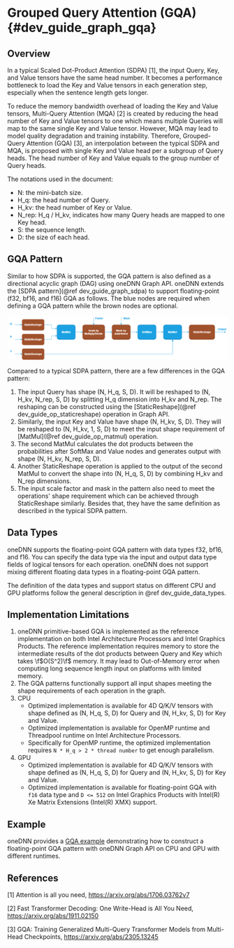 Grouped Query Attention (GQA) {#dev_guide_graph_gqa}
====================================================

## Overview

In a typical Scaled Dot-Product Attention (SDPA) [1], the input Query, Key, and
Value tensors have the same head number. It becomes a performance bottleneck to
load the Key and Value tensors in each generation step, especially when the
sentence length gets longer.

To reduce the memory bandwidth overhead of loading the Key and Value tensors,
Multi-Query Attention (MQA) [2] is created by reducing the head number of Key
and Value tensors to one which means multiple Queries will map to the same
single Key and Value tensor. However, MQA may lead to model quality degradation
and training instability. Therefore, Grouped-Query Attention (GQA) [3], an
interpolation between the typical SDPA and MQA, is proposed with single Key and
Value head per a subgroup of Query heads. The head number of Key and Value
equals to the group number of Query heads.

The notations used in the document:

- N: the mini-batch size.
- H_q: the head number of Query.
- H_kv: the head number of Key or Value.
- N_rep: H_q / H_kv, indicates how many Query heads are mapped to one Key head.
- S: the sequence length.
- D: the size of each head.

## GQA Pattern

Similar to how SDPA is supported, the GQA pattern is also defined as a
directional acyclic graph (DAG) using oneDNN Graph API. oneDNN extends the
[SDPA pattern](@ref dev_guide_graph_sdpa) to support floating-point (f32, bf16,
and f16) GQA as follows. The blue nodes are required when defining a GQA pattern
while the brown nodes are optional.

![GQA pattern](images/gqa.png)

Compared to a typical SDPA pattern, there are a few differences in the GQA
pattern:

1. The input Query has shape (N, H_q, S, D). It will be reshaped to (N, H_kv,
   N_rep, S, D) by splitting H_q dimension into H_kv and N_rep. The reshaping
   can be constructed using the [StaticReshape](@ref dev_guide_op_staticreshape)
   operation in Graph API.
2. Similarly, the input Key and Value have shape (N, H_kv, S, D). They will be
   reshaped to (N, H_kv, 1, S, D) to meet the input shape requirement of
   [MatMul](@ref dev_guide_op_matmul) operation.
3. The second MatMul calculates the dot products between the probabilities after
   SoftMax and Value nodes and generates output with shape (N, H_kv, N_rep, S, D).
4. Another StaticReshape operation is applied to the output of the second MatMul
   to convert the shape into (N, H_q, S, D) by combining H_kv and N_rep
   dimensions.
5. The input scale factor and mask in the pattern also need to meet the
   operations' shape requirement which can be achieved through StaticReshape
   similarly. Besides that, they have the same definition as described in the
   typical SDPA pattern.

## Data Types

oneDNN supports the floating-point GQA pattern with data types f32, bf16, and
f16. You can specify the data type via the input and output data type fields of
logical tensors for each operation. oneDNN does not support mixing different
floating data types in a floating-point GQA pattern.

The definition of the data types and support status on different CPU and GPU
platforms follow the general description in @ref dev_guide_data_types.

## Implementation Limitations

1. oneDNN primitive-based GQA is implemented as the reference implementation on
   both Intel Architecture Processors and Intel Graphics Products. The reference
   implementation requires memory to store the intermediate results of the dot
   products between Query and Key which takes \f$O(S^2)\f$ memory. It may lead
   to Out-of-Memory error when computing long sequence length input on platforms with
   limited memory.
2. The GQA patterns functionally support all input shapes meeting the shape
   requirements of each operation in the graph.
3. CPU
   - Optimized implementation is available for 4D Q/K/V tensors with shape
     defined as (N, H_q, S, D) for Query and (N, H_kv, S, D) for Key and Value.
   - Optimized implementation is available for OpenMP runtime and Threadpool
     runtime on Intel Architecture Processors.
   - Specifically for OpenMP runtime, the optimized implementation requires `N *
     H_q > 2 * thread number` to get enough parallelism.
4. GPU
   - Optimized implementation is available for 4D Q/K/V tensors with shape
     defined as (N, H_q, S, D) for Query and (N, H_kv, S, D) for Key and Value.
   - Optimized implementation is available for floating-point GQA with `f16`
     data type and `D <= 512` on Intel Graphics Products with Intel(R) Xe Matrix
     Extensions (Intel(R) XMX) support.

## Example

oneDNN provides a [GQA
example](https://github.com/uxlfoundation/oneDNN/tree/main/examples/graph/gqa.cpp)
demonstrating how to construct a floating-point GQA pattern with oneDNN Graph
API on CPU and GPU with different runtimes.

## References

[1] Attention is all you need, https://arxiv.org/abs/1706.03762v7

[2] Fast Transformer Decoding: One Write-Head is All You Need, https://arxiv.org/abs/1911.02150

[3] GQA: Training Generalized Multi-Query Transformer Models from Multi-Head Checkpoints, https://arxiv.org/abs/2305.13245
